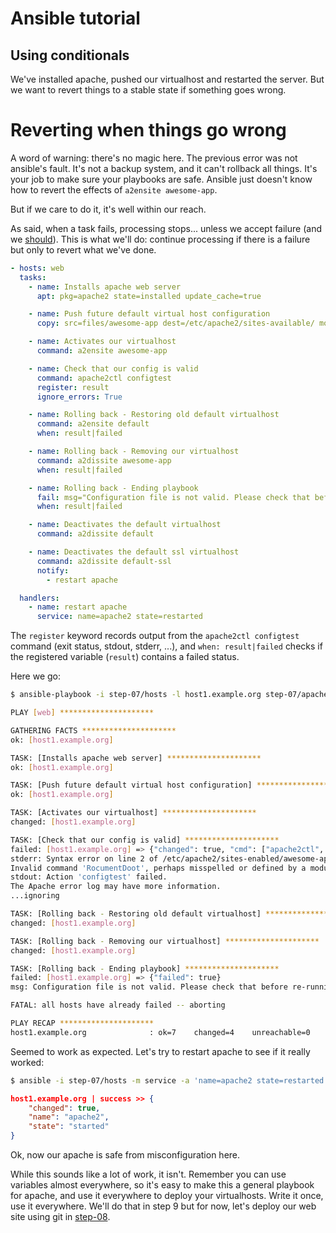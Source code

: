 Ansible tutorial
================

Using conditionals
------------------

We've installed apache, pushed our virtualhost and restarted the server.
But we want to revert things to a stable state if something goes wrong.

# Reverting when things go wrong

A word of warning: there's no magic here. The previous error was not
ansible's fault. It's not a backup system, and it can't rollback all
things. It's your job to make sure your playbooks are safe. Ansible 
just doesn't know how to revert the effects of `a2ensite awesome-app`.

But if we care to do it, it's well within our reach.

As said, when a task fails, processing stops... unless we accept failure
(and we [should](http://www.aaronsw.com/weblog/geremiah)). This is what
we'll do: continue processing if there is a failure but only to revert
what we've done.

```yaml
- hosts: web
  tasks:
    - name: Installs apache web server
      apt: pkg=apache2 state=installed update_cache=true

    - name: Push future default virtual host configuration
      copy: src=files/awesome-app dest=/etc/apache2/sites-available/ mode=0640

    - name: Activates our virtualhost
      command: a2ensite awesome-app

    - name: Check that our config is valid
      command: apache2ctl configtest
      register: result
      ignore_errors: True

    - name: Rolling back - Restoring old default virtualhost
      command: a2ensite default
      when: result|failed

    - name: Rolling back - Removing our virtualhost
      command: a2dissite awesome-app
      when: result|failed

    - name: Rolling back - Ending playbook
      fail: msg="Configuration file is not valid. Please check that before re-running the playbook."
      when: result|failed

    - name: Deactivates the default virtualhost
      command: a2dissite default

    - name: Deactivates the default ssl virtualhost
      command: a2dissite default-ssl
      notify:
        - restart apache

  handlers:
    - name: restart apache
      service: name=apache2 state=restarted
```

The `register` keyword records output from the `apache2ctl configtest`
command (exit status, stdout, stderr, ...), and `when: result|failed`
checks if the registered variable (`result`) contains a failed status.

Here we go:

```bash
$ ansible-playbook -i step-07/hosts -l host1.example.org step-07/apache.yml

PLAY [web] ********************* 

GATHERING FACTS ********************* 
ok: [host1.example.org]

TASK: [Installs apache web server] ********************* 
ok: [host1.example.org]

TASK: [Push future default virtual host configuration] ********************* 
ok: [host1.example.org]

TASK: [Activates our virtualhost] ********************* 
changed: [host1.example.org]

TASK: [Check that our config is valid] ********************* 
failed: [host1.example.org] => {"changed": true, "cmd": ["apache2ctl", "configtest"], "delta": "0:00:00.051874", "end": "2013-03-10 10:50:17.714105", "rc": 1, "start": "2013-03-10 10:50:17.662231"}
stderr: Syntax error on line 2 of /etc/apache2/sites-enabled/awesome-app:
Invalid command 'RocumentDoot', perhaps misspelled or defined by a module not included in the server configuration
stdout: Action 'configtest' failed.
The Apache error log may have more information.
...ignoring

TASK: [Rolling back - Restoring old default virtualhost] ********************* 
changed: [host1.example.org]

TASK: [Rolling back - Removing our virtualhost] ********************* 
changed: [host1.example.org]

TASK: [Rolling back - Ending playbook] ********************* 
failed: [host1.example.org] => {"failed": true}
msg: Configuration file is not valid. Please check that before re-running the playbook.

FATAL: all hosts have already failed -- aborting

PLAY RECAP ********************* 
host1.example.org              : ok=7    changed=4    unreachable=0    failed=1    
```

Seemed to work as expected. Let's try to restart apache to see if it really worked:

```bash
$ ansible -i step-07/hosts -m service -a 'name=apache2 state=restarted' host1.example.org
```
```json
host1.example.org | success >> {
    "changed": true, 
    "name": "apache2", 
    "state": "started"
}
```

Ok, now our apache is safe from misconfiguration here.

While this sounds like a lot of work, it isn't. Remember you can use variables
almost  everywhere, so it's easy to make this a general playbook for apache,
and use it everywhere to deploy your virtualhosts. Write it once, use it
everywhere. We'll do that in step 9 but for now, let's deploy our web site
using git in [step-08](https://github.com/leucos/ansible-tuto/tree/master/step-08).
